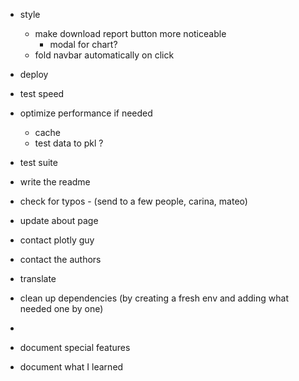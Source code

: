 - style
  - make download report button more noticeable
    - modal for chart?
  - fold navbar automatically on click
- deploy
- test speed
- optimize performance if needed
    - cache
    - test data to pkl ?

- test suite
- write the readme
- check for typos - (send to a few people, carina, mateo)

- update about page

- contact plotly guy
- contact the authors

- translate

- clean up dependencies (by creating a fresh env and adding what needed one by one)
- 
- document special features
- document what I learned
